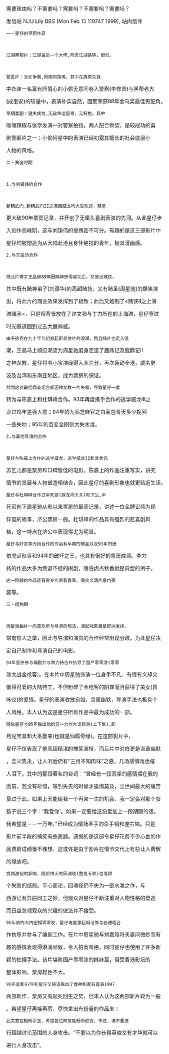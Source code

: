 需要理由吗？不需要吗？需要吗？不需要吗？需要吗？

发信站 NJU Lily BBS (Mon Feb 15 110747 1999), 站内信件



    一・星仔的早期作品

    

    江湖黑帮片：江湖最后一个大佬,险恶江湖路等，很烂。



    警匪片：龙蛇争霸,风雨同路等。其中在霹雳先锋



中饰演一名富有同情心的小偷无意间卷入警察(李修贤)与黑帮老大



(成奎安)的较量中，表演朴实自然，因而荣获88年金马奖最佳男配角。



    早期喜剧：望夫成龙,无敌幸运星等，无特色。其中



咖喱辣椒与张学友演一对警察拍挡，两人配合默契，是较成功的喜



剧警匪片之一；小偷阿星中的表演已经初露其擅长的社会底层小



人物的风格。



    二・黄金时期



    1.与刘镇伟的合作

    

    新精武门,新精武门II之漫画威龙均大受欢迎，赌圣



更大破90年票房记录，并开创了无厘头喜剧表演的先河。从此星仔步



入创作高峰期，这与刘镇伟的提携密不可分。有趣的是这三部影片中



星仔均被塑造为从大陆赴港且身怀绝技的青年，极具漫画感。



    2.与王晶的合作



    商业片奇才王晶继89年因赌神获得成功后，又推出赌侠，



其中既有赌神弟子(刘德华)的高超赌技，又有赌圣(周星驰)的爆笑演



出，将此片的商业效果发挥到了极致；此后又炮制了<赌侠II之上海



滩赌圣>，只是将背景放在了许文强与丁力所在的上海滩，星仔穿过



时光隧道回到过去大展神威。



    由于徐克在九十年代初掀起新武侠片的浪潮，而且赌片也走入低



潮，王晶马上顺应潮流为周星驰度身定造了鹿鼎记及鹿鼎记II



之神龙教，星仔将韦小宝演绎得入木三分，再次轰动全港，威名更



波及台湾和东南亚地区，成为票房的保证。



    然而这对最佳商业组合却因神龙教一片失和，导致星仔一度



转为与陈嘉上和杜琪峰合作。93年再度携手合作的逃学威龙III之



龙过鸡年差强人意；94年的九品芝麻官之白面包青天多少挽回



一些失地；95年的百变金刚则大失水准。



    3.与其他导演的合作



    星仔与陈嘉上合作的逃学威龙，逃学威龙II和武状元



苏乞儿都是票房和口碑皆佳的电影。陈嘉上的作品注重写实，讲究



情节的发展与人物塑造相结合，因此星仔的喜剧形象也就更贴近生活。



    星仔与杜琪峰合作过审死官(威龙闯天关)和济公,审



死官创下周星驰从影以来票房的最高记录，讲述一位金牌讼师为民



伸冤的故事，济公票房一般。杜琪峰的作品具有强烈的悲喜剧风



格，这一特点在济公中表现得尤为明显。



    星仔与好友李力持合作的作品有早期的情圣以及93年的唐



伯虎点秋香和94年的破坏之王，也具有很好的票房成绩。李力



持的作品大多为荒诞不经的闹剧，唐伯虎点秋香就是典型的例子。





    这一阶段的作品还有贺岁片家有喜事、赈灾义演片豪门夜



宴等。



    三・成熟期



    周星驰拍片一向喜欢参与导演的想法，演起戏来更是即兴发挥，



常有惊人之举，因此与导演和演员的合作经常出现分歧。为此星仔决



定自己制作和导演自己的电影。



    94年星仔参与编剧并与李力持合作执导了国产零零漆(零零



漆大战金枪客)。在本片中周星驰饰演一位身手不凡、有情有义却又



傻得可爱的大陆特工，不但粉碎了金枪客的阴谋而且获得了美女(袁



咏仪)的爱情。星仔的表演收放自如，含蓄幽默，导演手法也极具个



人风格。本人认为这是星仔所有作品中最为成功的一部。



    随后星仔与95年推出他的又一力作大话西游(上下集),即



月光宝盒和大圣娶亲(也就是仙履奇缘)。在这部影片中，



星仔不仅表现了他高超精湛的搞笑演技，而且片中对白更是诙谐幽默



，含义隽永，让人听后仍有“三月不知肉味”之感，几场感情戏也催



人泪下，其中的那段著名的台词：“曾经有一段真挚的感情摆在我的



面前，我没有珍惜，等到失去的时候才追悔莫及，尘世间最大的痛苦



莫过于此。如果上天能给我一个再来一次的机会，我一定会对那个女



孩子说三个字：'我爱你'。如果一定要给这份爱加上一段期限的话，



我希望是－－一万年。”已经成为情场圣手的杀手锏和座右铭。只是



影片前半段的搞笑有些离题。遗憾的是这部令星仔花费不少心血的作



品票房成绩很不理想，这或许是由于影片在情节交代上有些让人费解



的缘故吧。



    受西游记的影响，随后推出的回魂夜(整鬼专家)也落得



个失败的结局。平心而论，回魂夜仍不失为一部水准之作，与



西游记有异曲同工之妙，但观众对星仔不断注重对人物性格的塑造



而日益忽视观众的兴趣的做法并不接受。



    96年初的大内密探零零发，星仔再度拿起喊话筒与谷德昭合



作执导并参与了编剧工作。在片中周星驰与刘嘉玲将夫妻间微妙而有



趣的感情表现得淋漓尽致，令人拍案叫绝，同时星仔也使用了许多新



颖的拍摄手法。该片堪称国产零零漆的姊妹篇，但受香港影坛的



整体影响，票房起色不大。



    96年底和97年初星仔又接连推出了食神和家有喜事1997



两部新作，票房又有起死回生之势，但本人认为这两部新片较为一般



。希望星仔再接再厉，尽快拿出有份量的作品来！

   

    此文意在抛砖引玉，希望各位网友能畅所欲言。不过，请不要进



行超越讨论范围的人身攻击。“不要以为你长得英俊又有才华就可以



进行人身攻击”。    









